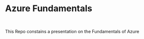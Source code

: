 # Azure Fundamentals

<br>
<p> This Repo constains a presentation on the Fundamentals of Azure </p>
